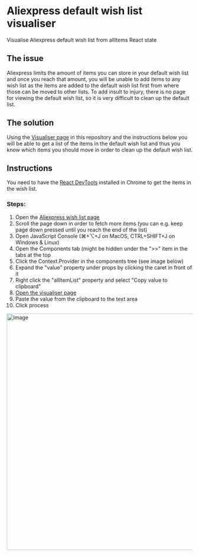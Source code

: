# Aliexpress default wish list visualiser
Visualise Aliexpress default wish list from allItems React state

## The issue

Aliexpress limits the amount of items you can store in your default wish list and once you reach that amount, you will be unable to add items to any wish list as the items are added to the default wish list first from where those can be moved to other lists. To add insult to injury, there is no page for viewing the default wish list, so it is very difficult to clean up the default list.

## The solution

Using the <a href="https://gadgetmies.github.io/aliexpress_default_wishlist/public/" target="_blank">Visualiser page</a> in this repository and the instructions below you will be able to get a list of the items in the default wish list and thus you know which items you should move in order to clean up the default wish list.

## Instructions

You need to have the [React DevTools](https://chromewebstore.google.com/detail/react-developer-tools/fmkadmapgofadopljbjfkapdkoienihi) installed in Chrome to get the items in the wish list.

### Steps:
1. Open the [Aliexpress wish list page](https://www.aliexpress.com/p/wishlist/index.html)
1. Scroll the page down in order to fetch more items (you can e.g. keep page down pressed until you reach the end of the list)
1. Open JavaScript Console (⌘+⌥+J on MacOS, CTRL+SHIFT+J on Windows & Linux)
1. Open the Components tab (might be hidden under the ">>" item in the tabs at the top
1. Click the Context.Provider in the components tree (see image below)
1. Expand the "value" property under props by clicking the caret in front of it
1. Right click the "allItemList" property and select "Copy value to clipboard"
1. <a href="https://gadgetmies.github.io/aliexpress_default_wishlist/public/" target="_blank">Open the visualiser page</a>
1. Paste the value from the clipboard to the text area
1. Click process

<img width="639" alt="image" src="https://github.com/gadgetmies/aliexpress_default_wishlist/assets/71213783/6efdabd3-9a32-474b-9664-6980cdc31e31">

